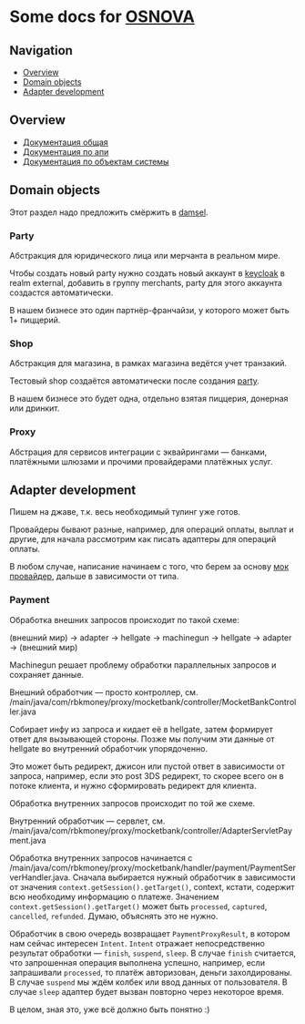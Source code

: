 # Some docs for [OSNOVA](https://rbk.money/osnova/)

## Navigation

- [Overview](#overview)
- [Domain objects](#domain-objects)
- [Adapter development](#adapter-development)

## Overview

- [Документация общая](https://rbk.money/osnova/)
- [Документация по апи](https://developer.rbk.money/api/)
- [Документация по объектам системы](https://github.com/rbkmoney/damsel/)

## Domain objects

Этот раздел надо предложить смёржить в [damsel](https://github.com/rbkmoney/damsel/).

### Party

Абстракция для юридического лица или мерчанта в реальном мире. 

Чтобы создать новый party нужно создать новый аккаунт в [keycloak](https://auth.rbk-pay.dodois.ru/) в realm external, добавить в группу merchants, party для этого аккаунта создастся автоматически.

В нашем бизнесе это один партнёр-франчайзи, у которого может быть 1+ пиццерий.

### Shop

Абстракция для магазина, в рамках магазина ведётся учет транзакий. 

Тестовый shop создаётся автоматически после создания [party](#party). 

В нашем бизнесе это будет одна, отдельно взятая пиццерия, донерная или дринкит.

### Proxy

Абстрация для сервисов интеграции с эквайрингами — банками, платёжными шлюзами и прочими провайдерами платёжных услуг.

## Adapter development

Пишем на джаве, т.к. весь необходимый тулинг уже готов.

Провайдеры бывают разные, например, для операций оплаты, выплат и другие, для начала рассмотрим как писать адаптеры для операций оплаты.

В любом случае, написание начинаем с того, что берем за основу [мок провайдер](https://github.com/rbkmoney/proxy-mocketbank), дальше в зависимости от типа.

### Payment

Обработка внешних запросов происходит по такой схеме:

(внешний мир) -> adapter -> hellgate -> machinegun -> hellgate -> adapter -> (внешний мир) 

Machinegun решает проблему обработки параллельных запросов и сохраняет данные.

Внешний обработчик — просто контроллер, см. /main/java/com/rbkmoney/proxy/mocketbank/controller/MocketBankController.java

Собирает инфу из запроса и кидает её в hellgate, затем формирует ответ для вызывающей стороны. Позже мы получим эти данные от hellgate во внутренний обработчик упорядоченно.

Это может быть редирект, джисон или пустой ответ в зависимости от запроса, например, если это post 3DS редирект, то скорее всего он в потоке клиента, и нужно сформировать редирект для клиента.

Обработка внутренних запросов происходит по той же схеме.

Внутренний обработчик — сервлет, см. /main/java/com/rbkmoney/proxy/mocketbank/controller/AdapterServletPayment.java

Обработка внутренних запросов начинается с /main/java/com/rbkmoney/proxy/mocketbank/handler/payment/PaymentServerHandler.java. Сначала выбирается нужный обработчик в зависимости от значения `context.getSession().getTarget()`, context, кстати, содержит всю необходиму информацию о платеже. Значением `context.getSession().getTarget()` может быть `processed`, `captured`, `cancelled`, `refunded`. Думаю, объяснять это не нужно.

Обработчик в свою очередь возвращает `PaymentProxyResult`, в котором нам сейчас интересен `Intent`. `Intent` отражает непосредственно результат обработки — `finish`, `suspend`, `sleep`. В случае `finish` считается, что запрошенная операция выполнена успешно, например, если запрашивали `processed`, то платёж авторизован, деньги захолдированы. В случае `suspend` мы ждём колбек или ввод данных от пользователя. В случае `sleep` адаптер будет вызван повторно через некоторое время.

В целом, зная это, уже всё должно быть понятно :) 





